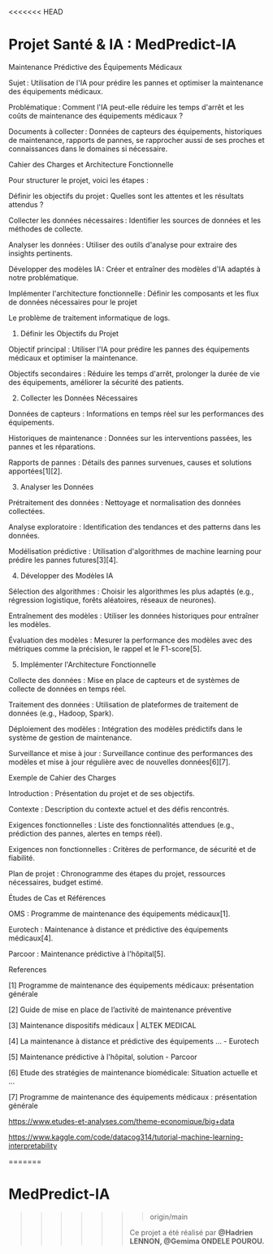 <<<<<<< HEAD
# Projet Santé & IA : MedPredict-IA

Maintenance Prédictive des Équipements Médicaux 

Sujet : Utilisation de l'IA pour prédire les pannes et optimiser la maintenance des équipements médicaux.  

Problématique : Comment l'IA peut-elle réduire les temps d'arrêt et les coûts de maintenance des équipements médicaux ?  

Documents à collecter : Données de capteurs des équipements, historiques de maintenance, rapports de pannes, se rapprocher aussi de ses proches et connaissances dans le domaines  si nécessaire. 

 

Cahier des Charges et Architecture Fonctionnelle 

Pour structurer le projet, voici les étapes : 

Définir les objectifs du projet : Quelles sont les attentes et les résultats attendus ? 

Collecter les données nécessaires : Identifier les sources de données et les méthodes de collecte. 

Analyser les données : Utiliser des outils d'analyse pour extraire des insights pertinents. 

Développer des modèles IA : Créer et entraîner des modèles d'IA adaptés à notre problématique. 

Implémenter l'architecture fonctionnelle : Définir les composants et les flux de données nécessaires pour le projet 

Le problème de traitement informatique de logs. 

 

1. Définir les Objectifs du Projet 

Objectif principal : Utiliser l'IA pour prédire les pannes des équipements médicaux et optimiser la maintenance. 

Objectifs secondaires : Réduire les temps d'arrêt, prolonger la durée de vie des équipements, améliorer la sécurité des patients. 

2. Collecter les Données Nécessaires 

Données de capteurs : Informations en temps réel sur les performances des équipements. 

Historiques de maintenance : Données sur les interventions passées, les pannes et les réparations. 

Rapports de pannes : Détails des pannes survenues, causes et solutions apportées[1][2]. 

3. Analyser les Données 

Prétraitement des données : Nettoyage et normalisation des données collectées. 

Analyse exploratoire : Identification des tendances et des patterns dans les données. 

Modélisation prédictive : Utilisation d'algorithmes de machine learning pour prédire les pannes futures[3][4]. 

4. Développer des Modèles IA 

Sélection des algorithmes : Choisir les algorithmes les plus adaptés (e.g., régression logistique, forêts aléatoires, réseaux de neurones). 

Entraînement des modèles : Utiliser les données historiques pour entraîner les modèles. 

Évaluation des modèles : Mesurer la performance des modèles avec des métriques comme la précision, le rappel et le F1-score[5]. 

5. Implémenter l'Architecture Fonctionnelle 

Collecte des données : Mise en place de capteurs et de systèmes de collecte de données en temps réel. 

Traitement des données : Utilisation de plateformes de traitement de données (e.g., Hadoop, Spark). 

Déploiement des modèles : Intégration des modèles prédictifs dans le système de gestion de maintenance. 

Surveillance et mise à jour : Surveillance continue des performances des modèles et mise à jour régulière avec de nouvelles données[6][7]. 

Exemple de Cahier des Charges 

Introduction : Présentation du projet et de ses objectifs. 

Contexte : Description du contexte actuel et des défis rencontrés. 

Exigences fonctionnelles : Liste des fonctionnalités attendues (e.g., prédiction des pannes, alertes en temps réel). 

Exigences non fonctionnelles : Critères de performance, de sécurité et de fiabilité. 

Plan de projet : Chronogramme des étapes du projet, ressources nécessaires, budget estimé. 

Études de Cas et Références 

OMS : Programme de maintenance des équipements médicaux[1]. 

Eurotech : Maintenance à distance et prédictive des équipements médicaux[4]. 

Parcoor : Maintenance prédictive à l'hôpital[5]. 

 

 
References 

[1] Programme de maintenance des équipements médicaux: présentation générale 

[2] Guide de mise en place de l’activité de maintenance préventive 

[3] Maintenance dispositifs médicaux | ALTEK MEDICAL 

[4] La maintenance à distance et prédictive des équipements ... - Eurotech 

[5] Maintenance prédictive à l'hôpital, solution - Parcoor 

[6] Etude des stratégies de maintenance biomédicale: Situation actuelle et ... 

[7] Programme de maintenance des équipements médicaux : présentation générale 

https://www.etudes-et-analyses.com/theme-economique/big+data 

https://www.kaggle.com/code/datacog314/tutorial-machine-learning-interpretability 

=======
# MedPredict-IA
>>>>>>> origin/main
>>>>>>
>>>>>> Ce projet a été réalisé par **@Hadrien LENNON, @Gemima ONDELE POUROU.**
